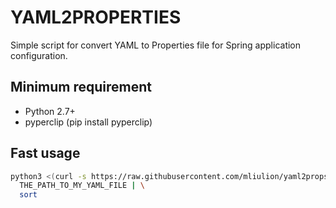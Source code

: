 # YAML2PROPERTIES

Simple script for convert YAML to Properties file for Spring application configuration.

## Minimum requirement

- Python 2.7+
- pyperclip (pip install pyperclip)


## Fast usage

```sh
python3 <(curl -s https://raw.githubusercontent.com/mliulion/yaml2props/master/yaml2props.py?$(date +%s)) \
  THE_PATH_TO_MY_YAML_FILE | \
  sort

```
